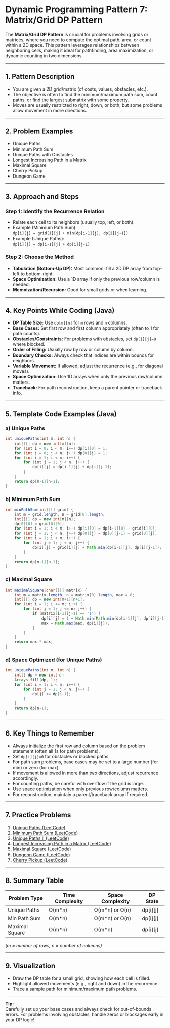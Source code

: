 # Dynamic Programming Pattern 7: Matrix/Grid DP Pattern

The **Matrix/Grid DP Pattern** is crucial for problems involving grids or matrices, where you need to compute the optimal path, area, or count within a 2D space. This pattern leverages relationships between neighboring cells, making it ideal for pathfinding, area maximization, or dynamic counting in two dimensions.

---

## 1. **Pattern Description**

- You are given a 2D grid/matrix (of costs, values, obstacles, etc.).
- The objective is often to find the minimum/maximum path sum, count paths, or find the largest submatrix with some property.
- Moves are usually restricted to right, down, or both, but some problems allow movement in more directions.

---

## 2. **Problem Examples**

- Unique Paths
- Minimum Path Sum
- Unique Paths with Obstacles
- Longest Increasing Path in a Matrix
- Maximal Square
- Cherry Pickup
- Dungeon Game

---

## 3. **Approach and Steps**

### Step 1: **Identify the Recurrence Relation**
- Relate each cell to its neighbors (usually top, left, or both).
- Example (Minimum Path Sum):  
  `dp[i][j] = grid[i][j] + min(dp[i-1][j], dp[i][j-1])`
- Example (Unique Paths):  
  `dp[i][j] = dp[i-1][j] + dp[i][j-1]`

### Step 2: **Choose the Method**
- **Tabulation (Bottom-Up DP):** Most common; fill a 2D DP array from top-left to bottom-right.
- **Space Optimization:** Use a 1D array if only the previous row/column is needed.
- **Memoization/Recursion:** Good for small grids or when learning.

---

## 4. **Key Points While Coding (Java)**

- **DP Table Size:** Use `dp[m][n]` for `m` rows and `n` columns.
- **Base Cases:** Set first row and first column appropriately (often to 1 for path counts).
- **Obstacles/Constraints:** For problems with obstacles, set `dp[i][j]=0` where blocked.
- **Order of Filling:** Usually row by row or column by column.
- **Boundary Checks:** Always check that indices are within bounds for neighbors.
- **Variable Movement:** If allowed, adjust the recurrence (e.g., for diagonal moves).
- **Space Optimization:** Use 1D arrays when only the previous row/column matters.
- **Traceback:** For path reconstruction, keep a parent pointer or traceback info.

---

## 5. **Template Code Examples (Java)**

### a) Unique Paths

```java
int uniquePaths(int m, int n) {
    int[][] dp = new int[m][n];
    for (int i = 0; i < m; i++) dp[i][0] = 1;
    for (int j = 0; j < n; j++) dp[0][j] = 1;
    for (int i = 1; i < m; i++) {
        for (int j = 1; j < n; j++) {
            dp[i][j] = dp[i-1][j] + dp[i][j-1];
        }
    }
    return dp[m-1][n-1];
}
```

### b) Minimum Path Sum

```java
int minPathSum(int[][] grid) {
    int m = grid.length, n = grid[0].length;
    int[][] dp = new int[m][n];
    dp[0][0] = grid[0][0];
    for (int i = 1; i < m; i++) dp[i][0] = dp[i-1][0] + grid[i][0];
    for (int j = 1; j < n; j++) dp[0][j] = dp[0][j-1] + grid[0][j];
    for (int i = 1; i < m; i++) {
        for (int j = 1; j < n; j++) {
            dp[i][j] = grid[i][j] + Math.min(dp[i-1][j], dp[i][j-1]);
        }
    }
    return dp[m-1][n-1];
}
```

### c) Maximal Square

```java
int maximalSquare(char[][] matrix) {
    int m = matrix.length, n = matrix[0].length, max = 0;
    int[][] dp = new int[m+1][n+1];
    for (int i = 1; i <= m; i++) {
        for (int j = 1; j <= n; j++) {
            if (matrix[i-1][j-1] == '1') {
                dp[i][j] = 1 + Math.min(Math.min(dp[i-1][j], dp[i][j-1]), dp[i-1][j-1]);
                max = Math.max(max, dp[i][j]);
            }
        }
    }
    return max * max;
}
```

### d) Space Optimized (for Unique Paths)

```java
int uniquePaths(int m, int n) {
    int[] dp = new int[n];
    Arrays.fill(dp, 1);
    for (int i = 1; i < m; i++) {
        for (int j = 1; j < n; j++) {
            dp[j] += dp[j-1];
        }
    }
    return dp[n-1];
}
```

---

## 6. **Key Things to Remember**

- Always initialize the first row and column based on the problem statement (often all 1s for path problems).
- Set `dp[i][j]=0` for obstacles or blocked paths.
- For path sum problems, base cases may be set to a large number (for min) or zero (for max).
- If movement is allowed in more than two directions, adjust recurrence accordingly.
- For counting paths, be careful with overflow if the grid is large.
- Use space optimization when only previous row/column matters.
- For reconstruction, maintain a parent/traceback array if required.

---

## 7. **Practice Problems**

1. [Unique Paths (LeetCode)](https://leetcode.com/problems/unique-paths/)
2. [Minimum Path Sum (LeetCode)](https://leetcode.com/problems/minimum-path-sum/)
3. [Unique Paths II (LeetCode)](https://leetcode.com/problems/unique-paths-ii/)
4. [Longest Increasing Path in a Matrix (LeetCode)](https://leetcode.com/problems/longest-increasing-path-in-a-matrix/)
5. [Maximal Square (LeetCode)](https://leetcode.com/problems/maximal-square/)
6. [Dungeon Game (LeetCode)](https://leetcode.com/problems/dungeon-game/)
7. [Cherry Pickup (LeetCode)](https://leetcode.com/problems/cherry-pickup/)

---

## 8. **Summary Table**

| Problem Type       | Time Complexity | Space Complexity | DP State      |
|--------------------|----------------|------------------|---------------|
| Unique Paths       | O(m*n)         | O(m*n) or O(n)   | dp[i][j]      |
| Min Path Sum       | O(m*n)         | O(m*n) or O(n)   | dp[i][j]      |
| Maximal Square     | O(m*n)         | O(m*n)           | dp[i][j]      |

*(m = number of rows, n = number of columns)*

---

## 9. **Visualization**

- Draw the DP table for a small grid, showing how each cell is filled.
- Highlight allowed movements (e.g., right and down) in the recurrence.
- Trace a sample path for minimum/maximum path problems.

---

**Tip:**  
Carefully set up your base cases and always check for out-of-bounds errors. For problems involving obstacles, handle zeros or blockages early in your DP logic!
